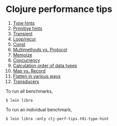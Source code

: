 # Clojure performance tips

1. [Type hints](https://github.com/totakke/clj-perf-tips/blob/master/src/clj_perf_tips/t01_type_hint.clj)
2. [Primitive hints](https://github.com/totakke/clj-perf-tips/blob/master/src/clj_perf_tips/t02_primitive_hint.clj)
3. [Transient](https://github.com/totakke/clj-perf-tips/blob/master/src/clj_perf_tips/t03_transient.clj)
4. [Loop/recur](https://github.com/totakke/clj-perf-tips/blob/master/src/clj_perf_tips/t04_loop_recur.clj)
5. [Const](https://github.com/totakke/clj-perf-tips/blob/master/src/clj_perf_tips/t05_const_var.clj)
6. [Multimethods vs. Protocol](https://github.com/totakke/clj-perf-tips/blob/master/src/clj_perf_tips/t06_multi_protocol.clj)
7. [Memoize](https://github.com/totakke/clj-perf-tips/blob/master/src/clj_perf_tips/t07_memoize.clj)
8. [Concurrency](https://github.com/totakke/clj-perf-tips/blob/master/src/clj_perf_tips/t08_concurrent.clj)
9. [Calculation order of data types](https://github.com/totakke/clj-perf-tips/blob/master/src/clj_perf_tips/t09_data_calc_order.clj)
10. [Map vs. Record](https://github.com/totakke/clj-perf-tips/blob/master/src/clj_perf_tips/t10_map_record.clj)
11. [Flatten in various ways](https://github.com/totakke/clj-perf-tips/blob/master/src/clj_perf_tips/t11_flatten.clj)
12. [Transducers](https://github.com/totakke/clj-perf-tips/blob/master/src/clj_perf_tips/t12_transducers.clj)

To run all benchmarks,

```console
$ lein libra
```

To run an individual benchmark,

```console
$ lein libra :only clj-perf-tips.t01-type-hint
```
